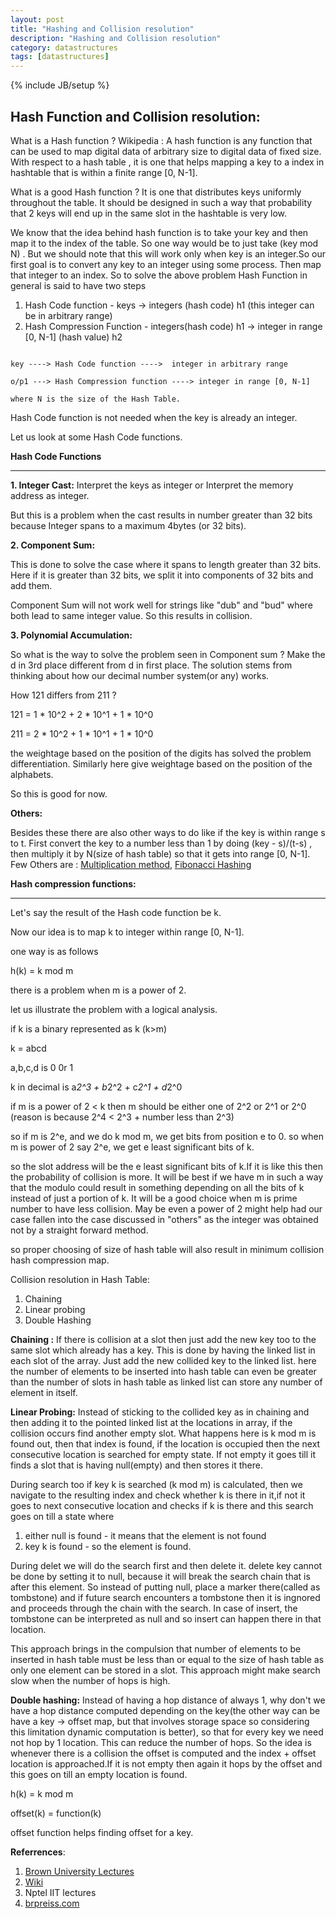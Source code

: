 ```yaml
---
layout: post
title: "Hashing and Collision resolution"
description: "Hashing and Collision resolution"
category: datastructures
tags: [datastructures]
---
```

{% include JB/setup %}

## Hash Function and Collision resolution:

What is a Hash function ?
   Wikipedia : A hash function is any function that can be used to map digital data of arbitrary size to digital data of fixed size.
With respect to a hash table , it is one that helps mapping a key to a index in hashtable that is within a finite range [0, N-1].

What is a good Hash function ?
   It is one that distributes keys uniformly throughout the table. It should be designed in such a way that probability
that 2 keys will end up in the same slot in the hashtable is very low.
 
We know that the idea behind hash function is to take your key and then map it to the index of the table. So one way
would be to just take (key mod N) .  But we should note that this will work only when key is an integer.So our first goal is to convert
any key to an integer using some process. Then map that integer to an index.
So to solve the above problem Hash Function in general is said to have two steps

1. Hash Code function -  keys -> integers (hash code) h1 (this integer can be in arbitrary range)
2. Hash Compression Function - integers(hash code) h1 -> integer in range [0, N-1] (hash value) h2

```

key ----> Hash Code function ---->  integer in arbitrary range 

o/p1 ---> Hash Compression function ----> integer in range [0, N-1] 

where N is the size of the Hash Table.

```

Hash Code function is not needed when the key is already an integer.

Let us look at some Hash Code functions.

**Hash Code Functions**

***

**1. Integer Cast:**
   Interpret the keys as integer or
   Interpret the memory address as integer.

But this is a problem when the cast results in number greater than 32 bits because
Integer spans to a maximum 4bytes (or 32 bits).

**2. Component Sum:**

   This is done to solve the case where it spans to length greater than 32 bits.
Here if it is greater than 32 bits, we  split it into components of 32 bits and add them.

Component Sum will not work well for strings like "dub" and "bud" where both lead to same integer value.
So this results in collision.
   

**3. Polynomial Accumulation:**

   So what is the way to solve the problem seen in Component sum ? Make the d in 3rd place different from d in first place.
The solution stems from thinking about how our decimal number system(or any) works. 

How 121 differs from 211 ?

121 = 1 * 10^2 + 2 * 10^1 + 1 * 10^0

211 = 2 * 10^2 + 1 * 10^1 + 1 * 10^0

the weightage based on the position of the digits has solved the problem differentiation.
Similarly here give weightage based on the position of the alphabets.

So this is good for now.

**Others:**

Besides these there are also other ways to do like if the key is within range s to t. First convert the key to a number
less than 1 by doing (key - s)/(t-s) , then multiply it by N(size of hash table) so that it gets into range [0, N-1].
Few Others are : [Multiplication method](http://brpreiss.com/books/opus4/html/page213.html#SECTION009230000000000000000),
[Fibonacci Hashing](http://brpreiss.com/books/opus4/html/page214.html#SECTION009240000000000000000)


**Hash compression functions:**

***

Let's say the result of the Hash code function be k.

Now our idea is to map k to integer within range [0, N-1].

one way is as follows

h(k) = k mod m

there is a problem when m is a power of 2.

let us illustrate the problem with a logical analysis.

if k is a binary represented as k    (k>m)

k = abcd

a,b,c,d is 0 0r 1

k in decimal is  a*2^3 + b*2^2 + c*2^1 + d*2^0

if m is a power of 2 < k then m should be either one of 2^2 or 2^1 or 2^0 (reason is because  2^4 < 2^3 + number less than 2^3)

so if m is 2^e, and we do k mod m, we get bits from position e to 0.
so when m is power of 2 say 2^e, we get e least significant bits of k.

so the slot address will be the e least significant bits of k.If it is like this then the probability of collision is more.
It will be best if we have m in such a way that the modulo could result in something depending on all the bits of k
instead of just a portion of k.
It will be a good choice when m is prime number to have less collision.
May be even a power of 2 might help had our case fallen into the case discussed in "others" as the integer was obtained
not by a straight forward method.

so proper choosing of size of hash table will also result in minimum collision hash compression map.

Collision resolution in Hash Table:

1. Chaining
2. Linear probing
3. Double Hashing


**Chaining :**
   If there is collision at a slot then just add the new key too to the same slot which already has a key. This is done by having
the linked list in each slot of the array. Just add the new collided key to the linked list.
here the number of elements to be inserted into hash table can even be greater than the number of slots in hash table as linked
list can store any number of element in itself.

**Linear Probing:**
   Instead of sticking to the collided key as in chaining and then adding it to the pointed linked list at the locations in array,
if the collision occurs find another empty slot.
What happens here is k mod m is found out, then that index is found, if the location is occupied then the next consecutive location is searched for empty state. If not empty it goes till it finds a slot that is having null(empty) and then stores it there.

During search too if key k is searched (k mod m) is calculated, then we navigate to the resulting index and check whether k is there in it,if not it goes to next consecutive location and checks if k is there and this search goes on till a state where

1. either null is found - it means that the element is not found
2. key k is found - so the element is found.

During delet we will do the search first and then delete it. delete key cannot be done by setting it to null, because it will break the
search chain that is after this element. So instead of putting null, place a marker there(called as tombstone) and 
if future search encounters a tombstone then it is ingnored and proceeds through the chain with the search.
In case of insert, the tombstone can be interpreted as null and so insert can happen there in that location.
 
This approach brings in the compulsion that number of elements to be inserted in hash table must be less than or equal to the size of hash table as only one element can be stored in a slot.
This approach might make search slow when the number of hops is high.


**Double hashing:**
    Instead of having a hop distance of always 1, why don't we have a hop distance computed depending on the key(the other way can be have a 
key -> offset map, but that involves storage space so considering this limitation dynamic computation is better), so that 
for every key we need not hop by 1 location. This can reduce the number of hops.
    So the idea is whenever there is a collision the offset is computed and the index + offset location is approached.If it is not
empty then again it hops by the offset and this goes on till an empty location is found.

h(k) = k mod m

offset(k) = function(k)

offset function helps finding offset for a key.

**Referrences**:

1. [Brown University Lectures](http://cs.brown.edu/courses/cs016/docs/old_lectures/HashTables.pdf)
2. [Wiki](https://en.wikipedia.org/wiki/Hash_function)
3. Nptel IIT lectures
4. [brpreiss.com](http://brpreiss.com/books/opus4/html/page210.html)
